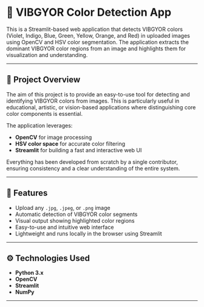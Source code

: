 # 🌈 VIBGYOR Color Detection App

This is a Streamlit-based web application that detects VIBGYOR colors (Violet, Indigo, Blue, Green, Yellow, Orange, and Red) in uploaded images using OpenCV and HSV color segmentation. The application extracts the dominant VIBGYOR color regions from an image and highlights them for visualization and understanding.

---

## 📌 Project Overview

The aim of this project is to provide an easy-to-use tool for detecting and identifying VIBGYOR colors from images. This is particularly useful in educational, artistic, or vision-based applications where distinguishing core color components is essential.

The application leverages:
- **OpenCV** for image processing
- **HSV color space** for accurate color filtering
- **Streamlit** for building a fast and interactive web UI

Everything has been developed from scratch by a single contributor, ensuring consistency and a clear understanding of the entire system.

---

## 🧠 Features

- Upload any `.jpg`, `.jpeg`, or `.png` image
- Automatic detection of VIBGYOR color segments
- Visual output showing highlighted color regions
- Easy-to-use and intuitive web interface
- Lightweight and runs locally in the browser using Streamlit

---

## ⚙️ Technologies Used

- **Python 3.x**
- **OpenCV**
- **Streamlit**
- **NumPy**

---

